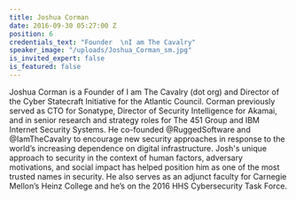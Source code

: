 ```yaml
---
title: Joshua Corman
date: 2016-09-30 05:27:00 Z
position: 6
credentials_text: "Founder  \nI am The Cavalry"
speaker_image: "/uploads/Joshua_Corman_sm.jpg"
is_invited_expert: false
is_featured: false
---
```


Joshua Corman is a Founder of I am The Cavalry (dot org) and Director of the Cyber Statecraft Initiative for the Atlantic Council. Corman previously served as CTO for Sonatype, Director of Security Intelligence for Akamai, and in senior research and strategy roles for The 451 Group and IBM Internet Security Systems. He co-founded @RuggedSoftware and @IamTheCavalry to encourage new security approaches in response to the world’s increasing dependence on digital infrastructure. Josh's unique approach to security in the context of human factors, adversary motivations, and social impact has helped position him as one of the most trusted names in security. He also serves as an adjunct faculty for Carnegie Mellon’s Heinz College and he’s on the 2016 HHS Cybersecurity Task Force.
